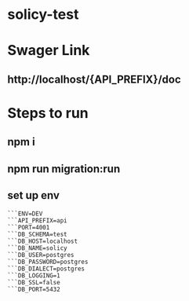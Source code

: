 # solicy-test

# Swager Link
## http://localhost/{API_PREFIX}/doc

# Steps to run 

## npm i
## npm run migration:run
## set up env
    ```ENV=DEV
    ```API_PREFIX=api
    ```PORT=4001
    ```DB_SCHEMA=test
    ```DB_HOST=localhost
    ```DB_NAME=solicy
    ```DB_USER=postgres
    ```DB_PASSWORD=postgres
    ```DB_DIALECT=postgres
    ```DB_LOGGING=1
    ```DB_SSL=false
    ```DB_PORT=5432



